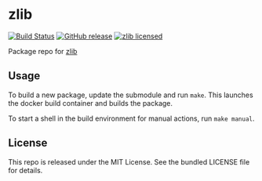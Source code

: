 zlib
==========

[![Build Status](https://img.shields.io/circleci/project/amylum/zlib.svg)](https://circleci.com/gh/amylum/zlib)
[![GitHub release](https://img.shields.io/github/release/amylum/zlib.svg)](https://github.com/amylum/zlib/releases)
[![zlib licensed](http://img.shields.io/badge/license-zlib-green.svg)](https://tldrlegal.com/license/zlib-libpng-license-(zlib))

Package repo for [zlib](http://www.zlib.net/)

## Usage

To build a new package, update the submodule and run `make`. This launches the docker build container and builds the package.

To start a shell in the build environment for manual actions, run `make manual`.

## License

This repo is released under the MIT License. See the bundled LICENSE file for details.

